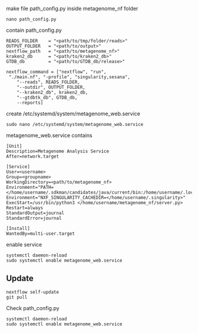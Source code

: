 make file path_config.py inside metagenome_nf folder
```
nano path_config.py
```

contain path_config.py
```
READS_FOLDER    = "<path/to/tmp/folder/reads>"
OUTPUT_FOLDER   = "<path/to/output>"
nextflow_path   = "<path/to/metagenome_nf>"
kraken2_db      = "<path/to/kraken2_db>"
GTDB_db         = "<path/to/GTDB_db/release>"

nextflow_command = ["nextflow", "run",
 "./main.nf", "-profile", "singularity,sesana",
    "--reads", READS_FOLDER,
    "--outdir", OUTPUT_FOLDER,
    "--kraken2_db", kraken2_db,
    "--gtdbtk_db", GTDB_db,
    --reports]
```

create /etc/systemd/system/metagenome_web.service
```
sudo nano /etc/systemd/system/metagenome_web.service
```
metagenome_web.service contains
```
[Unit]
Description=Metagenome Analysis Service
After=network.target

[Service]
User=<username>
Group=<groupname>
WorkingDirectory=<path/to/metagenome_nf>
Environment="PATH=</home/username/.sdkman/candidates/java/current/bin:/home/username/.local/bin:/usr/local/bin:/usr/local/sbin:/usr/sbin:/usr/bin:/sbin:/bin:/home/username/.local/bin/flask:/usr/local/bin/nextflow:/media/username/DATA/.reads_tmp:/media/username/DATA/output:/home/username/metagenome_nf>"
Environment="NXF_SINGULARITY_CACHEDIR=</home/username/.singularity>"
ExecStart=/usr/bin/python3 </home/username/metagenome_nf/server.py>
Restart=always
StandardOutput=journal
StandardError=journal

[Install]
WantedBy=multi-user.target
```
enable service
```
systemctl daemon-reload
sudo systemctl enable metagenome_web.service
```

## Update

```
nextflow self-update
git pull
```
Check path_config.py

```
systemctl daemon-reload
sudo systemctl enable metagenome_web.service
```
